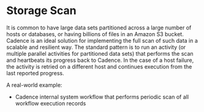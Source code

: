 # Storage Scan

It is common to have large data sets partitioned across a large number of hosts or databases, or having billions of files in an Amazon S3 bucket.
Cadence is an ideal solution for implementing the full scan of such data in a scalable and resilient way. The standard pattern
is to run an activity (or multiple parallel activities for partitioned data sets) that performs the scan and heartbeats its progress
back to Cadence. In the case of a host failure, the activity is retried on a different host and continues execution from the last reported progress.

A real-world example:

* Cadence internal system workflow that performs periodic scan of all workflow execution records
